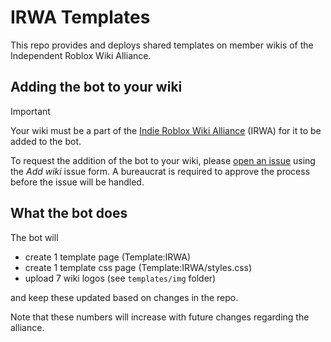 # IRWA Templates

This repo provides and deploys shared templates on member wikis of the Independent Roblox Wiki Alliance.

## Adding the bot to your wiki

> [!IMPORTANT]
> Your wiki must be a part of the [Indie Roblox Wiki Alliance](https://indierobloxwikis.org/) (IRWA) for it to be added to the bot.

To request the addition of the bot to your wiki, please [open an issue](https://github.com/Roblox-Indie-Wikis/irwa-templates/issues) using the *Add wiki* issue form. A bureaucrat is required to approve the process before the issue will be handled.

## What the bot does

The bot will

* create 1 template page (Template:IRWA)
* create 1 template css page (Template:IRWA/styles.css)
* upload 7 wiki logos (see `templates/img` folder)

and keep these updated based on changes in the repo.

Note that these numbers will increase with future changes regarding the alliance.
